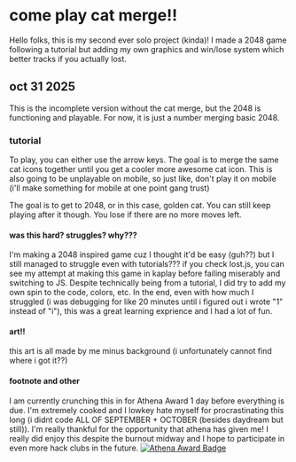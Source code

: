 # come play cat merge!!
Hello folks, this is my second ever solo project (kinda)! I made a 2048 game following a tutorial but adding my own graphics and win/lose system which better tracks if you actually lost. 


## oct 31 2025
This is the incomplete version without the cat merge, but the 2048 is functioning and playable. For now, it is just a number merging basic 2048. 
### tutorial

To play, you can either use the arrow keys. The goal is to merge the same cat icons together until you get a cooler more awesome cat icon. This is also going to be unplayable on mobile, so just like, don't play it on mobile (i'll make something for mobile at one point gang trust)

The goal is to get to 2048, or in this case, golden cat. You can still keep playing after it though. You lose if there are no more moves left. 

#### was this hard? struggles? why???
I'm making a 2048 inspired game cuz I thought it'd be easy (guh??) but I still managed to struggle even with tutorials??? if you check lost.js, you can see my attempt at making this game in kaplay before failing miserably and switching to JS. Despite technically being from a tutorial, I did try to add my own spin to the code, colors, etc. In the end, even with how much I struggled (i was debugging for like 20 minutes until i figured out i wrote "1" instead of "i"), this was a great learning exprience and I had a lot of fun. 

#### art!!
this art is all made by me minus background (i unfortunately cannot find where i got it??)

#### footnote and other
I am currently crunching this in for Athena Award 1 day before everything is due. I'm extremely cooked and I lowkey hate myself for procrastinating this long (i didnt code ALL OF SEPTEMBER + OCTOBER (besides daydream but still)). I'm really thankful for the opportunity that athena has given me! I really did enjoy this despite the burnout midway and I hope to participate in even more hack clubs in the future. 
[![Athena Award Badge](https://img.shields.io/endpoint?url=https%3A%2F%2Faward.athena.hackclub.com%2Fapi%2Fbadge)](https://award.athena.hackclub.com?utm_source=readme)
